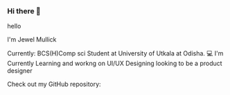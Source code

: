 ### Hi there 👋
hello

I'm Jewel Mullick

Currently: BCS(H)Comp sci Student at University of Utkala at Odisha.
💻 I'm Currently Learning and workng on UI/UX Designing looking to be a product designer

Check out my GitHub repository:
<!--
**jewelmullick/jewelmullick** is a ✨ _special_ ✨ repository because its `README.md` (this file) appears on your GitHub profile.

Here are some ideas to get you started:

- 🔭 I’m currently working on ...
- 🌱 I’m currently learning ...
- 👯 I’m looking to collaborate on ...
- 🤔 I’m looking for help with ...
- 💬 Ask me about ...
- 📫 How to reach me: ...
- 😄 Pronouns: ...
- ⚡ Fun fact: ...
-->
